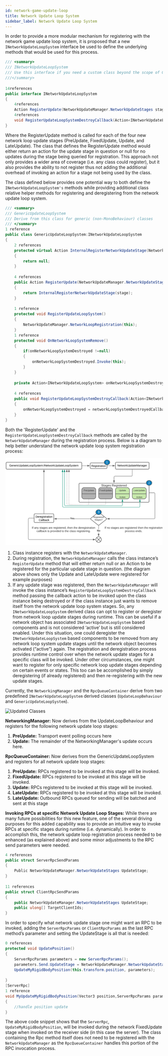 ```yaml
---
id: network-game-update-loop
title: Network Update Loop System
sidebar_label: Network Update Loop System 
---
```


In order to provide a more modular mechanism for registering with the network game update loop system, it is proposed that a new `INetworkUpdateLoopSystem` interface be used to define the underlying methods that would be used for this process. 

```csharp
/// <summary>
/// INetworkUpdateLoopSystem
/// Use this interface if you need a custom class beyond the scope of GenericUpdateLoopSystem, UpdateLoopBehaviour, and NetworkUpdateLoopBehaviour
///</summary>

14references
public interface INetworkUpdateLoopSystem
{
    4references
    Action RegisterUpdate(NetworkUpdateManager.NetworkUpdateStages stage );
    4references
    void RegisterUpdateLoopSystemDestroyCallback(Action<INetworkUpdateLoopSystem> networkLoopSystemDestroyedCallback);
}
```


Where the RegisterUpdate method is called for each of the four new network loop update stages (PreUpdate, FixedUpdate, Update, and LateUpdate). The class that defines the RegisterUpdate method would either return an action for the update stage in question or null for no updates during the stage being queried for registration. This approach not only provides a wider area of coverage (i.e. any class could register), but it also provides the ability to not register thus not adding the additional overhead of invoking an action for a stage not being used by the class.

The class defined below provides one potential way to both define the `INetworkUpdateLoopSystem's` methods while providing additional class relative helper methods for registering and deregistering from the network update loop system.

```csharp
/// <summary>
/// GenericUpdateLoopSystem
/// Derive from this class for generic (non-MonoBehaviour) classes
/// </summary>
1 reference
public class GenericUpdateLoopSystem:INetworkUpdateLoopSystem
{
    2 references
    protected virtual Action InternalRegisterNetworkUpdateStage(NetworkUpdateManager.NetworkUpdateStages stage )
    {
        return null;
    }

    4 references
    public Action RegisterUpdate(NetworkUpdateManager.NetworkUpdateStages stage)
    {
        return InternalRegisterNetworkUpdateStage(stage);
    }

    1 reference
    protected void RegisterUpdateLoopSystem()
    {
        NetworkUpdateManager.NetworkLoopRegistration(this);
    }
    1 reference
    protected void OnNetworkLoopSystemRemove()
    {
        if(onNetworkLoopSystemDestroyed !=null)
        {
            onNetworkLoopSystemDestroyed.Invoke(this);
        }
    }

    private Action<INetworkUpdateLoopSystem> onNetworkLoopSystemDestroyed;

    4 references
    public void RegisterUpdateLoopSystemDestroyCallback(Action<INetworkUpdateLoopSystem> networkLoopSystemDestroyedCallback)
    {
        onNetworkLoopSystemDestroyed = networkLoopSystemDestroyedCallback;
    }
}

```


Both the 'RegisterUpdate' and the `RegisterUpdateLoopSystemDestroyCallback` methods are called by the `NetworkUpdateManager` during the registration process. Below is a diagram to help better understand the network update loop system registration process: 

![Network Update Loop System Registration Process](../../../../static/img/NULSRegistrationProcess.png)

1. Class instance registers with the `NetworkUpdateManager`.
1. During registration, the `NetworkUpdateManager` calls the class instance’s `RegisterUpdate` method that will either return null or an Action to be registered for the particular update stage in question. (the diagram above shows only the Update and LateUpdate were registered for example purposes)
1. If any update stage was registered, then the `NetworkUpdateManager` will invoke the class instance’s `RegisterUpdateLoopSystemDestroyCallback` method passing the callback action to be invoked upon the class instance being destroyed or if the class instance just wants to remove itself from the network update loop system stages. So, any `INetworkUpdateLoopSystem` derived class can opt to register or deregister from network loop update stages during runtime. This can be useful if a network object has associated `INetworkUpdateLoopSystem` based components and is not considered ‘active’ but is still considered enabled. Under this situation, one could deregister the `INetworkUpdateLoopSystem` based components to be removed from any network loop system update stages until the network object becomes activated (“active”) again. The registration and deregistration process provides runtime control over when the network update stages for a specific class will be invoked. Under other circumstances, one might want to register for only specific network loop update stages depending on certain events or states. This too can be accomplished by simply deregistering (if already registered) and then re-registering with the new update stages.
   

Currently, the `NetworkingManager` and the `RpcQueueContainer` derive from two predefined `INetworkUpdateLoopSystem` derived classes (`UpdateLoopBehaviour` and `GenericUpdateLoopSystem`). 

![Updated Classes](../../../../build/img/UpdatedClassesNULS.png)

**NetworkingManager:** Now derives from the UpdateLoopBehaviour and registers for the following network update loop stages:

1. **PreUpdate:** Transport event polling occurs here
1. **Update:** The remainder of the NetworkingManager's update occurs here.

**RpcQueueContainer:** Now derives from the GenericUpdateLoopSystem and registers for all network update loop stages:

1. **PreUpdate:** RPCs registered to be invoked at this stage will be invoked.
1. **FixedUpdate:** RPCs registered to be invoked at this stage will be invoked.
1. **Update:** RPCs registered to be invoked at this stage will be invoked.
1. **LateUpdate:** RPCs registered to be invoked at this stage will be invoked.
1. **LateUpdate:** Outbound RPCs queued for sending will be batched and sent at this stage


**Invoking RPCs at specific Network Update Loop Stages:** While there are many future possibilities for this new feature, one of the several driving purposes for this added capability was to provide an intuitive way to invoke RPCs at specific stages during runtime (i.e. dynamically). In order to accomplish this, the network update loop registration process needed to be enhanced (as explained above) and some minor adjustments to the RPC send parameters were needed.

```csharp
4 references
public struct ServerRpcSendParams
{
    Public NetworkUpdateManager.NetworkUpdateStages UpdateStage;
}

11 references
public struct ClientRpcSendParams
{
    public NetworkUpdateManager.NetworkUpdateStages UpdateStage;
    public ulong[] TargetClientIds;
}
```

In order to specify what network update stage one might want an RPC to be invoked, adding the `ServerRpcParams` or `ClientRpcParams` as the last RPC method’s parameter and setting the UpdateStage is all that is needed:

```csharp
0 references
protected void UpdatePosition()
{
    ServerRpcParams parameters = new ServerRpcParams();
    parameters.Send.UpdateStage = NetworkUpdateManager.NetworkUpdateStages.FixedUpdate;
    UpdateMyRigidBodyPosition(this.transform.position, parameters);
    
}
[ServerRpc]
1 reference
void MyUpdateMyRigidBodyPosition(Vector3 position,ServerRpcParams parameters)
{
    //handle position update
}


```


The above code snippet shows that the `ServerRpc`, `UpdateMyRigidBodyPosition`, will be invoked during the network FixedUpdate stage when invoked on the receiver side (in this case the server). The class containing the Rpc method itself does not need to be registered with the `NetworkUpdateManager` as the `RpcQueueContainer` handles this portion of the RPC invocation process.